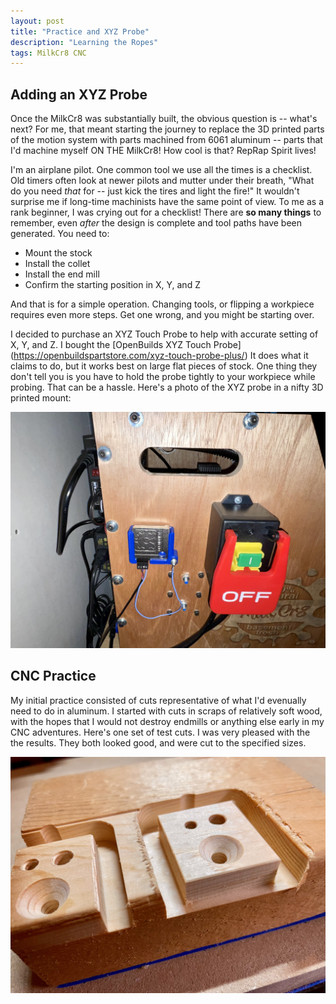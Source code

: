```yaml
---
layout: post
title: "Practice and XYZ Probe"
description: "Learning the Ropes"
tags: MilkCr8 CNC
---
```

## Adding an XYZ Probe

Once the MilkCr8 was substantially built, the obvious question is -- what's next?  For me, that meant starting the journey to replace the 3D printed parts of the motion system with parts machined from 6061 aluminum -- parts that I'd machine myself ON THE MilkCr8!  How cool is that?  RepRap Spirit lives!

I'm an airplane pilot. One common tool we use all the times is a checklist.  Old timers often look at newer pilots and mutter under their breath, "What do you need _that_ for -- just kick the tires and light the fire!"  It wouldn't surprise me if long-time machinists have the same point of view.  To me as a rank beginner, I was crying out for a checklist!  There are **so many things** to remember, even _after_ the design is complete and tool paths have been generated.  You need to:

- Mount the stock
- Install the collet
- Install the end mill
- Confirm the starting position in X, Y, and Z

And that is for a simple operation.  Changing tools, or flipping a workpiece requires even more steps.  Get one wrong, and you might be starting over.

I decided to purchase an XYZ Touch Probe to help with accurate setting of X, Y, and Z.  I bought the [OpenBuilds XYZ Touch Probe] (https://openbuildspartstore.com/xyz-touch-probe-plus/) It does what it claims to do, but it works best on large flat pieces of stock.  One thing they don't tell you is you have to hold the probe tightly to your workpiece while probing.  That can be a hassle.  Here's a photo of the XYZ probe in a nifty 3D printed mount:


![XYZ Touch Probe](/assets/images/XYZ_Probe.jpeg)

## CNC Practice

My initial practice consisted of cuts representative of what I'd evenually need to do in aluminum.  I started with cuts in scraps of relatively soft wood, with the hopes that I would not destroy endmills or anything else early in my CNC adventures.  Here's one set of test cuts.  I was very pleased with the the results.  They both looked good, and were cut to the specified sizes.

![Practice Boring, Contours and Chamfers](/assets/images/CNC_Practice.jpeg)

